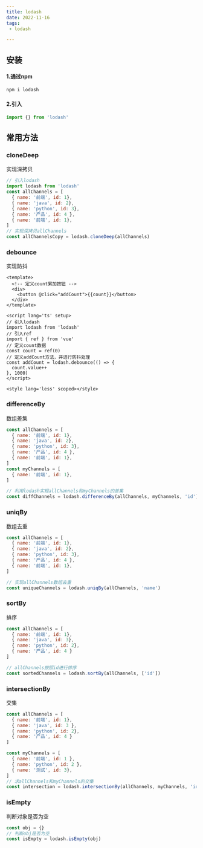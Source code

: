 ```yaml
---
title: lodash
date: 2022-11-16
tags:
 - lodash

---
```


## 安装

#### 1.通过npm

```javascript
npm i lodash
```
#### 2.引入

```javascript
import {} from 'lodash'
```

## 常用方法

### cloneDeep
实现深拷贝

```javascript
// 引入lodash
import lodash from 'lodash'
const allChannels = [
  { name: '前端', id: 1},
  { name: 'java', id: 2},
  { name: 'python', id: 3},
  { name: '产品', id: 4 },
  { name: '前端', id: 1},
]
// 实现深拷贝allChannels
const allChannelsCopy = lodash.cloneDeep(allChannels)
```

### debounce
实现防抖

```vue
<template>
  <!-- 定义count累加按钮 -->
  <div>
    <button @click="addCount">{{count}}</button>
  </div>
</template>

<script lang='ts' setup>
// 引入lodash
import lodash from 'lodash'
// 引入ref
import { ref } from 'vue'
// 定义count数据
const count = ref(0)
// 定义addCount方法，并进行防抖处理
const addCount = lodash.debounce(() => {
  count.value++
}, 1000)
</script>

<style lang='less' scoped></style>
```

### differenceBy
数组差集

```javascript
const allChannels = [
  { name: '前端', id: 1},
  { name: 'java', id: 2},
  { name: 'python', id: 3},
  { name: '产品', id: 4 },
  { name: '前端', id: 1},
]
const myChannels = [
  { name: '前端', id: 1},
]

// 利用lodash实现allChannels和myChannels的差集
const diffChannels = lodash.differenceBy(allChannels, myChannels, 'id')
```

### uniqBy
数组去重

```javascript
const allChannels = [
  { name: '前端', id: 1},
  { name: 'java', id: 2},
  { name: 'python', id: 3},
  { name: '产品', id: 4 },
  { name: '前端', id: 1},
]

// 实现allChannels数组去重
const uniqueChannels = lodash.uniqBy(allChannels, 'name')
```

### sortBy
排序

```javascript
const allChannels = [
  { name: '前端', id: 1},
  { name: 'java', id: 3},
  { name: 'python', id: 2},
  { name: '产品', id: 4 }
]

// allChannels按照id进行排序
const sortedChannels = lodash.sortBy(allChannels, ['id'])
```

### intersectionBy
交集

```javascript
const allChannels = [
  { name: '前端', id: 1},
  { name: 'java', id: 3 },
  { name: 'python', id: 2},
  { name: '产品', id: 4 }
]

const myChannels = [
  { name: '前端', id: 1 },
  { name: 'python', id: 2 },
  { name: '测试', id: 3},
]
// 求allChannels和myChannels的交集
const intersection = lodash.intersectionBy(allChannels, myChannels, 'id')
```

### isEmpty
判断对象是否为空

```javascript
const obj = {}
// 判断obj是否为空
const isEmpty = lodash.isEmpty(obj)
```